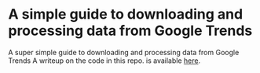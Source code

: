 # A simple guide to downloading and processing data from Google Trends

A super simple guide to downloading and processing data from  Google Trends
A writeup on the code in this repo. is available [here][1].

[1]:    https://quaintitative.com/extract_gtrends/